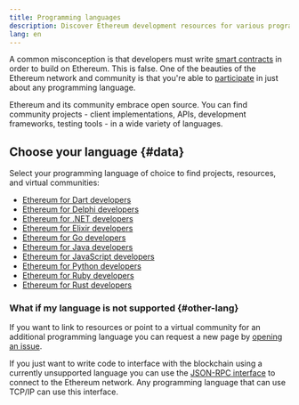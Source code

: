 ```yaml
---
title: Programming languages
description: Discover Ethereum development resources for various programming languages including JavaScript, Python, Go, Rust, and more.
lang: en
---
```


A common misconception is that developers must write [smart contracts](/developers/docs/smart-contracts/) in order to build on Ethereum. This is false.
One of the beauties of the Ethereum network and community is that you're able to [participate](/community/) in just about any programming language.

Ethereum and its community embrace open source. You can find community projects - client implementations, APIs, development frameworks, testing tools - in a wide variety of languages.

## Choose your language {#data}

Select your programming language of choice to find projects, resources, and virtual communities:

- [Ethereum for Dart developers](/developers/docs/programming-languages/dart/)
- [Ethereum for Delphi developers](/developers/docs/programming-languages/delphi/)
- [Ethereum for .NET developers](/developers/docs/programming-languages/dot-net/)
- [Ethereum for Elixir developers](/developers/docs/programming-languages/elixir/)
- [Ethereum for Go developers](/developers/docs/programming-languages/golang/)
- [Ethereum for Java developers](/developers/docs/programming-languages/java/)
- [Ethereum for JavaScript developers](/developers/docs/programming-languages/javascript/)
- [Ethereum for Python developers](/developers/docs/programming-languages/python/)
- [Ethereum for Ruby developers](/developers/docs/programming-languages/ruby/)
- [Ethereum for Rust developers](/developers/docs/programming-languages/rust/)

### What if my language is not supported {#other-lang}

If you want to link to resources or point to a virtual community for an additional programming language you can request a new page by [opening an issue](https://github.com/ethereum/ethereum-org-website/issues/new/choose).

If you just want to write code to interface with the blockchain using a currently unsupported language
you can use the [JSON-RPC interface](/developers/docs/apis/json-rpc/) to connect to the Ethereum network. Any programming
language that can use TCP/IP can use this interface.
